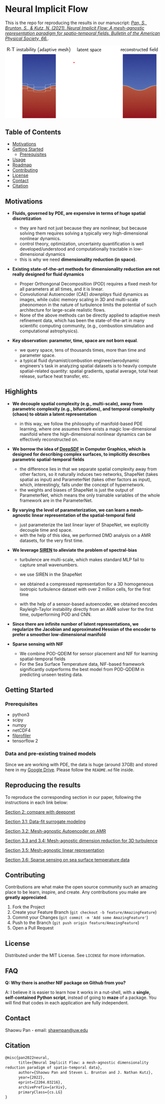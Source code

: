 
# Neural Implicit Flow

This is the repo for reproducing the results in our manuscript: [*Pan, S., Brunton, S., & Kutz, N. (2021). Neural Implicit Flow: A mesh-agnostic representation paradigm for spatio-temporal fields. Bulletin of the American Physical Society, 66.*](https://arxiv.org/abs/2204.03216). 

<p align="center">
  <img src="./misc/myimage.gif" alt="animated" />
</p>

## Table of Contents

* [Motivations](#motivations)
* [Getting Started](#getting-started)
  * [Prerequisites](#prerequisites)
* [Usage](#usage)
* [Roadmap](#roadmap)
* [Contributing](#contributing)
* [License](#license)
* [Contact](#contact)
* [Citation](#cite)


## Motivations

- **Fluids, governed by PDE, are expensive in terms of huge spatial discretization**
  - they are hard not just because they are nonlinear, but because solving them requires solving a typically very high-dimensional nonlinear dynamics.
  - control theory, optimization, uncertainty quantification is well developed/understood and computationally tractable in low-dimensional dynamics
  - this is why we need **dimensionality reduction (in space)**.

- **Existing state-of-the-art methods for dimensionality reduction are not really designed for fluid dynamics**
  - Proper Orthongonal Decomposition (POD) requires a fixed mesh for all parameters at all times, and it is linear. 
  - Convolutional Autoencoder (CAE) *downplays* fluid dynamics as images, while cubic memory scaling in 3D and multi-scale pheonomeon in the nature of turbulence limits the potential of such architecture for large-scale realistic flows. 
  - None of the above methods can be directly applied to adaptive mesh refinement data, which has been the state-of-the-art in many scientific computing community, (e.g., combustion simulation and computational astrophysics).
  
- **Key observation: parameter, time, space are not born equal**. 
	- we query space, tens of thousands times, more than time and parameter space.
	- a typical fluid dynamist/combustion engineer/aerodynamic engineers's task in analyzing spatial datasets is to heavily compute spatial-related quantity: spatial gradients, spatial average, total heat release, surface heat transfer, etc.

## Highlights

- **We decouple spatial complexity (e.g., multi-scale), away from parametric complexity (e.g., bifurcations), and temporal complexity (chaos) to obtain a latent representation**
	
	- in this way, we follow the philosophy of manifold-based PDE learning, where one assumes there exists a magic low-dimensional manifold where the high-dimensional nonlinear dynamics can be effectively reconstructed on.
	
- **We borrow the idea of [DeepSDF](https://openaccess.thecvf.com/content_CVPR_2019/html/Park_DeepSDF_Learning_Continuous_Signed_Distance_Functions_for_Shape_Representation_CVPR_2019_paper.html) in Computer Graphics, which is designed for describing complex surfaces, to implicitly describes parametric spatial-temporal fields**
	- the difference lies in that we separate spatial complexity away from other factors, so it naturally induces two networks, ShapeNet (takes spatial as input) and ParameterNet (takes other factors as input), which, interestingly, falls under the concept of hypernetwork. 
	- the weights and biases of ShapeNet is just the output of ParameterNet, which means the only trainable variables of the whole framework are in the ParameterNet.

- **By varying the level of parameterization, we can learn a mesh-agnostic linear representation of the spatial-temporal field**
	- just parameterize the last linear layer of ShapeNet, we explicitly decouple time and space.
	- with the help of this idea, we performed DMD analysis on a AMR datasets, for the very first time.

- **We leverage [SIREN](https://proceedings.neurips.cc/paper/2020/hash/53c04118df112c13a8c34b38343b9c10-Abstract.html) to alleviate the problem of spectral-bias**
	- turbulence are multi-scale, which makes standard MLP fail to capture small wavenumbers. 
	
	- we use SIREN in the ShapeNet

	- we obtained a compressed representation for a 3D homogeneous isotropic turbulence dataset with over 2 million cells, for the first time
	- with the help of a sensor-based autoencoder, we obtained encodes Rayleigh-Taylor instability directly from an AMR solver for the first time, outperforming POD and CNN.
	
- **Since there are infinite number of latent representations, we regularize the Jacobian and approximated Hessian of the encoder to prefer a smoother low-dimensional manifold**

- **Sparse sensing with NIF**
	- We combine POD-QDEIM for sensor placement and NIF for learning spatial-temporal fields
	- For the Sea Surface Temperature data, NIF-based framework significantly outperforms the best model from POD-QDEIM in predicting unseen testing data.

## Getting Started

### Prerequisites
- python3
- scipy
- numpy
- netCDF4
- [filprofiler](https://github.com/pythonspeed/filprofiler)
- tensorflow 2

### Data and pre-existing trained models

Since we are working with PDE, the data is huge (around 37GB) and stored here in my [Google Drive](https://drive.google.com/drive/folders/1CfMUKBfuo92BN_qIWbNxzfLoxRradFRw?usp=sharing). Please follow the `README.md` file inside.


<!-- USAGE EXAMPLES -->
## Reproducing the results

To reproduce the corresponding section in our paper, following the instructions in each link below:

[Section 2: compare with deeponet](https://github.com/pswpswpsw/paper-nif/tree/main/sec_2_Compare_with_deeponet)

[Section 3.1: Data-fit surrogate modeling](https://github.com/pswpswpsw/paper-nif/tree/main/sec_3_1_Data_fit_Surrogate-modeling)

[Section 3.2: Mesh-agnostic Autoencoder on AMR](https://github.com/pswpswpsw/paper-nif/tree/main/sec_3_2_Better_compression_vs_cnn_pod)

[Section 3.3 and 3.4: Mesh-agnostic dimension reduction for 3D turbulence](https://github.com/pswpswpsw/paper-nif/tree/main/sec_3_3and4_Mesh-agnostic-dimension-reduction-3d-turbulence)

[Section 3.5: Mesh-agnostic linear representation](https://github.com/pswpswpsw/paper-nif/tree/main/sec_3_5_Mesh-agnostic-linear-subspace)

[Section 3.6: Sparse sensing on sea surface temperature data](https://github.com/pswpswpsw/paper-nif/tree/main/sec_3_6_Sparse_Sensing_SST)


<!-- CONTRIBUTING -->
## Contributing

Contributions are what make the open source community such an amazing place to be learn, inspire, and create. Any contributions you make are **greatly appreciated**.

1. Fork the Project
2. Create your Feature Branch (`git checkout -b feature/AmazingFeature`)
3. Commit your Changes (`git commit -m 'Add some AmazingFeature'`)
4. Push to the Branch (`git push origin feature/AmazingFeature`)
5. Open a Pull Request



<!-- LICENSE -->
## License

Distributed under the MIT License. See `LICENSE` for more information.


## FAQ

**Q: Why there is another NIF package on Github from you?**

A: I believe it is easier to learn how it works in a nut-shell, with a **single, self-contained Python script**, instead of going to **maze** of a package. You will find that codes in each application are fully independent.



<!-- CONTACT -->
## Contact

Shaowu Pan - email: shawnpan@uw.edu

## Citation

```
@misc{pan2022neural,
      title={Neural Implicit Flow: a mesh-agnostic dimensionality reduction paradigm of spatio-temporal data}, 
      author={Shaowu Pan and Steven L. Brunton and J. Nathan Kutz},
      year={2022},
      eprint={2204.03216},
      archivePrefix={arXiv},
      primaryClass={cs.LG}
}
```
